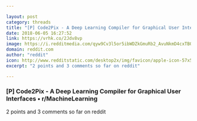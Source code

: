```yaml
---

layout: post
category: threads
title: "[P] Code2Pix - A Deep Learning Compiler for Graphical User Interfaces"
date: 2018-06-05 16:27:52
link: https://vrhk.co/2Jdv8vp
image: https://i.redditmedia.com/qyw9Cv3l5or5ibWDZkGmuRb2_AvuNkmD4cxTBQ33ozI.jpg?w=320&s=5bbdcd5d73631ba92c56c48f9b499082
domain: reddit.com
author: "reddit"
icon: http://www.redditstatic.com/desktop2x/img/favicon/apple-icon-57x57.png
excerpt: "2 points and 3 comments so far on reddit"

---
```


### [P] Code2Pix - A Deep Learning Compiler for Graphical User Interfaces • r/MachineLearning

2 points and 3 comments so far on reddit
